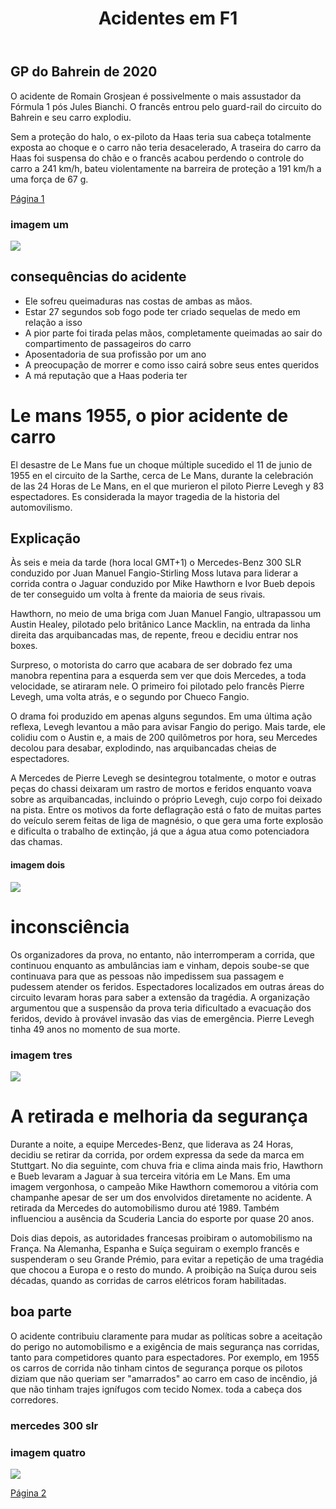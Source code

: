 <!DOCTYPE html>
<html lang=”pt-br”>
<head>
<meta charset="UTF-8">
<title>
acidentes em F1
</title>
<link rel="stylesheet" href="reset.css">
</head>
<body>
<header>
<h1>
Acidentes em F1
</h1>
</header>
<main>
<h2>
GP do Bahrein de 2020
</h2>
<p>
O acidente de Romain Grosjean é possivelmente o mais assustador da Fórmula 1 pós Jules Bianchi. O francês entrou pelo guard-rail do circuito do Bahrein e seu carro explodiu.
</p>
<p>
Sem a proteção do halo, o ex-piloto da Haas teria sua cabeça totalmente exposta ao choque e o carro não teria desacelerado, A traseira do carro da Haas foi suspensa do chão e o francês acabou perdendo o controle do carro a 241 km/h, bateu violentamente na barreira de proteção a 191 km/h a uma força de 67 g.
</p>
<a href="https://www.larazon.es/deportes/20210112/wl7udgssnbaafhd55aq7jwq4ni.html">Página 1</a>
<h3>imagem um </h3>
<img src="https://cdn-1.motorsport.com/images/amp/0k7Lqbl0/s1000/formula-1-bahrain-gp-2020-the--3.webp">
<h2>
consequências do acidente
</h2>
<ul>
<li>Ele sofreu queimaduras nas costas de ambas as mãos.</li>
<li>Estar 27 segundos sob fogo pode ter criado sequelas de medo em relação a isso</li>
<li>A pior parte foi tirada pelas mãos, completamente queimadas ao sair do compartimento de passageiros do carro</li>
<li>Aposentadoria de sua profissão por um ano</li>
<li>A preocupação de morrer e como isso cairá sobre seus entes queridos</li>
<li>A má reputação que a Haas poderia ter</li>
</ul>
<h1>
Le mans 1955, o pior acidente de carro
</h1>
<p>
El desastre de Le Mans fue un choque múltiple sucedido el 11 de junio de 1955 en el circuito de la Sarthe, cerca de Le Mans, durante la celebración de las 24 Horas de Le Mans, en el que murieron el piloto Pierre Levegh y 83 espectadores. Es considerada la mayor tragedia de la historia del automovilismo.
</p>
<h2>
Explicação
</h2>
<p>
Às seis e meia da tarde (hora local GMT+1) o Mercedes-Benz 300 SLR conduzido por Juan Manuel Fangio-Stirling Moss lutava para liderar a corrida contra o Jaguar conduzido por Mike Hawthorn e Ivor Bueb depois de ter conseguido um volta à frente da maioria de seus rivais.

Hawthorn, no meio de uma briga com Juan Manuel Fangio, ultrapassou um Austin Healey, pilotado pelo britânico Lance Macklin, na entrada da linha direita das arquibancadas mas, de repente, freou e decidiu entrar nos boxes.

Surpreso, o motorista do carro que acabara de ser dobrado fez uma manobra repentina para a esquerda sem ver que dois Mercedes, a toda velocidade, se atiraram nele. O primeiro foi pilotado pelo francês Pierre Levegh, uma volta atrás, e o segundo por Chueco Fangio.

O drama foi produzido em apenas alguns segundos. Em uma última ação reflexa, Levegh levantou a mão para avisar Fangio do perigo. Mais tarde, ele colidiu com o Austin e, a mais de 200 quilômetros por hora, seu Mercedes decolou para desabar, explodindo, nas arquibancadas cheias de espectadores.

A Mercedes de Pierre Levegh se desintegrou totalmente, o motor e outras peças do chassi deixaram um rastro de mortos e feridos enquanto voava sobre as arquibancadas, incluindo o próprio Levegh, cujo corpo foi deixado na pista. Entre os motivos da forte deflagração está o fato de muitas partes do veículo serem feitas de liga de magnésio, o que gera uma forte explosão e dificulta o trabalho de extinção, já que a água atua como potenciadora das chamas.
</p>
<h4>
imagem dois
</h4>
<img src="https://www.pennlive.com/resizer/pTauuvNO_LL425pbu3zEfhCUN00=/800x0/smart/arc-anglerfish-arc2-prod-advancelocal.s3.amazonaws.com/public/H762TI7OUZFPHHQHNYVED2NQZ4.jpg">
<h1>
inconsciência
</h1>
<p>
Os organizadores da prova, no entanto, não interromperam a corrida, que continuou enquanto as ambulâncias iam e vinham, depois soube-se que continuava para que as pessoas não impedissem sua passagem e pudessem atender os feridos. Espectadores localizados em outras áreas do circuito levaram horas para saber a extensão da tragédia. A organização argumentou que a suspensão da prova teria dificultado a evacuação dos feridos, devido à provável invasão das vias de emergência.
Pierre Levegh tinha 49 anos no momento de sua morte.
</p>
<h3>
imagem tres
</h3>
<img src="https://upload.wikimedia.org/wikipedia/commons/thumb/8/8a/Le_Mans_Unfall.svg/800px-Le_Mans_Unfall.svg.png">
<h1>
A retirada e melhoria da segurança
</h1>

<p>
Durante a noite, a equipe Mercedes-Benz, que liderava as 24 Horas, decidiu se retirar da corrida, por ordem expressa da sede da marca em Stuttgart. No dia seguinte, com chuva fria e clima ainda mais frio, Hawthorn e Bueb levaram a Jaguar à sua terceira vitória em Le Mans. Em uma imagem vergonhosa, o campeão Mike Hawthorn comemorou a vitória com champanhe apesar de ser um dos envolvidos diretamente no acidente. A retirada da Mercedes do automobilismo durou até 1989. Também influenciou a ausência da Scuderia Lancia do esporte por quase 20 anos.

Dois dias depois, as autoridades francesas proibiram o automobilismo na França. Na Alemanha, Espanha e Suíça seguiram o exemplo francês e suspenderam o seu Grande Prémio, para evitar a repetição de uma tragédia que chocou a Europa e o resto do mundo. A proibição na Suíça durou seis décadas, quando as corridas de carros elétricos foram habilitadas.
</p>

<h2>
boa parte
</h2>
<p>
O acidente contribuiu claramente para mudar as políticas sobre a aceitação do perigo no automobilismo e a exigência de mais segurança nas corridas, tanto para competidores quanto para espectadores. Por exemplo, em 1955 os carros de corrida não tinham cintos de segurança porque os pilotos diziam que não queriam ser "amarrados" ao carro em caso de incêndio, já que não tinham trajes ignífugos com tecido Nomex. toda a cabeça dos corredores.
</p>
<h3>
mercedes 300 slr
</h3>
<h3>
imagem quatro
</h3>
<img src="https://www.scalemates.com/products/img/8/9/0/1322890-20545-20-720.jpg">

<a href="https://www.motorpasion.com/otras-competiciones/le-mans-1955-el-peor-accidente-en-la-historia-del-automovilismo-deportivo-parte-2">Página 2</a>

</main>

</body>

</html>

